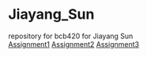 # Jiayang_Sun
repository for bcb420 for Jiayang Sun<br />
[Assignment1](https://github.com/bcb420-2023/Jiayang_Sun/blob/main/Assignment1/BCB420_Assignment_1.html)
[Assignment2](https://github.com/bcb420-2023/Jiayang_Sun/blob/main/assignment%202/BCB420_Assignment_2_new.html)
[Assignment3](https://github.com/bcb420-2023/Jiayang_Sun/blob/main/Assignment3/BCB420_Assignment_3.html)
